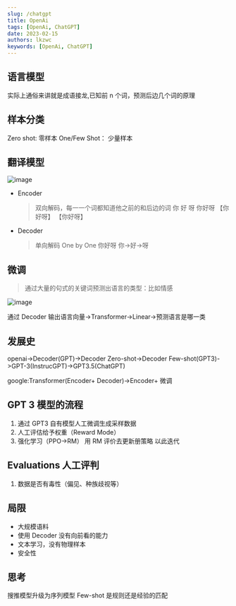 ```yaml
---
slug: /chatgpt
title: OpenAi
tags: [OpenAi, ChatGPT]
date: 2023-02-15
authors: lkzwc
keywords: [OpenAi, ChatGPT]
---
```


## 语言模型

实际上通俗来讲就是成语接龙,已知前 n 个词，预测后边几个词的原理

## 样本分类

Zero shot: 零样本
One/Few Shot： 少量样本

<!-- truncate -->

## 翻译模型

![image](https://user-images.githubusercontent.com/84896877/223011503-c399d267-adc7-46ea-96ab-c5b49dd6a799.png)

- Encoder

  > 双向解码，每一一个词都知道他之前的和后边的词
  > 你 好 呀
  > 你好呀 【你好呀】 【你好呀】

- Decoder
  > 单向解码 One by One
  > 你好呀
  > 你->好->呀

## 微调

> 通过大量的句式的关键词预测出语言的类型：比如情感

![image](https://user-images.githubusercontent.com/84896877/223011430-fbb422d5-9e45-4d79-b57c-1c1975147ee9.png)

通过 Decoder 输出语言向量->Transformer->Linear->预测语言是哪一类

## 发展史

openai->Decoder(GPT)->Decoder Zero-shot->Decoder Few-shot(GPT3)->GPT-3(InstrucGPT)->GPT3.5(ChatGPT)

google:Transformer(Encoder+ Decoder)->Encoder+ 微调

## GPT 3 模型的流程

1. 通过 GPT3 自有模型人工微调生成采样数据
2. 人工评估给予权重（Reward Mode）
3. 强化学习（PPO->RM） 用 RM 评价去更新册策略 以此迭代

## Evaluations 人工评判

1. 数据是否有毒性（偏见、种族歧视等）

## 局限

- 大规模语料
- 使用 Decoder 没有向前看的能力
- 文本学习，没有物理样本
- 安全性

## 思考

搜推模型升级为序列模型
Few-shot 是规则还是经验的匹配
